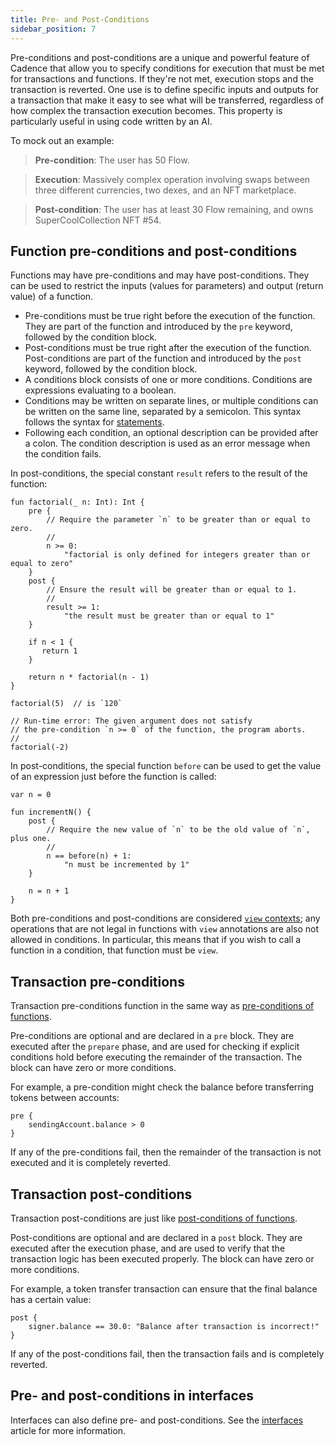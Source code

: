 ```yaml
---
title: Pre- and Post-Conditions
sidebar_position: 7
---
```


Pre-conditions and post-conditions are a unique and powerful feature of Cadence that allow you to specify conditions for execution that must be met for transactions and functions. If they're not met, execution stops and the transaction is reverted. One use is to define specific inputs and outputs for a transaction that make it easy to see what will be transferred, regardless of how complex the transaction execution becomes. This property is particularly useful in using code written by an AI.

To mock out an example:

> **Pre-condition**: The user has 50 Flow.

> **Execution**: Massively complex operation involving swaps between three different currencies, two dexes, and an NFT marketplace.

> **Post-condition**: The user has at least 30 Flow remaining, and owns SuperCoolCollection NFT #54.

## Function pre-conditions and post-conditions

Functions may have pre-conditions and may have post-conditions. They can be used to restrict the inputs (values for parameters) and output (return value) of a function.

- Pre-conditions must be true right before the execution of the function. They are part of the function and introduced by the `pre` keyword, followed by the condition block.
- Post-conditions must be true right after the execution of the function. Post-conditions are part of the function and introduced by the `post` keyword, followed by the condition block.
- A conditions block consists of one or more conditions. Conditions are expressions evaluating to a boolean.
- Conditions may be written on separate lines, or multiple conditions can be written on the same line, separated by a semicolon. This syntax follows the syntax for [statements].
- Following each condition, an optional description can be provided after a colon. The condition description is used as an error message when the condition fails.

In post-conditions, the special constant `result` refers to the result of the function:

```cadence
fun factorial(_ n: Int): Int {
    pre {
        // Require the parameter `n` to be greater than or equal to zero.
        //
        n >= 0:
            "factorial is only defined for integers greater than or equal to zero"
    }
    post {
        // Ensure the result will be greater than or equal to 1.
        //
        result >= 1:
            "the result must be greater than or equal to 1"
    }

    if n < 1 {
       return 1
    }

    return n * factorial(n - 1)
}

factorial(5)  // is `120`

// Run-time error: The given argument does not satisfy
// the pre-condition `n >= 0` of the function, the program aborts.
//
factorial(-2)
```

In post-conditions, the special function `before` can be used to get the value of an expression just before the function is called:

```cadence
var n = 0

fun incrementN() {
    post {
        // Require the new value of `n` to be the old value of `n`, plus one.
        //
        n == before(n) + 1:
            "n must be incremented by 1"
    }

    n = n + 1
}
```

Both pre-conditions and post-conditions are considered [`view` contexts]; any operations that are not legal in functions with `view` annotations are also not allowed in conditions. In particular, this means that if you wish to call a function in a condition, that function must be `view`.

## Transaction pre-conditions

Transaction pre-conditions function in the same way as [pre-conditions of functions].

Pre-conditions are optional and are declared in a `pre` block. They are executed after the `prepare` phase, and are used for checking if explicit conditions hold before executing the remainder of the transaction. The block can have zero or more conditions.

For example, a pre-condition might check the balance before transferring tokens between accounts:

```cadence
pre {
    sendingAccount.balance > 0
}
```

If any of the pre-conditions fail, then the remainder of the transaction is not executed and it is completely reverted.

## Transaction post-conditions

Transaction post-conditions are just like [post-conditions of functions].

Post-conditions are optional and are declared in a `post` block. They are executed after the execution phase, and are used to verify that the transaction logic has been executed properly. The block can have zero or more conditions.

For example, a token transfer transaction can ensure that the final balance has a certain value:

```cadence
post {
    signer.balance == 30.0: "Balance after transaction is incorrect!"
}
```

If any of the post-conditions fail, then the transaction fails and is completely reverted.

## Pre- and post-conditions in interfaces

Interfaces can also define pre- and post-conditions. See the [interfaces] article for more information.

<!-- Relative links. Will not render on the page -->

[interfaces]: ./interfaces.mdx
[pre-conditions of functions]: #function-pre-conditions-and-post-conditions
[post-conditions of functions]: #function-pre-conditions-and-post-conditions
[statements]: ./syntax.md#semicolons
[`view` contexts]: ./functions.mdx#view-functions
[Interfaces in types]: ./interfaces.mdx#interfaces-in-types
